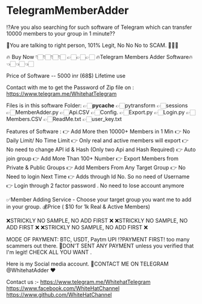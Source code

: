 # TelegramMemberAdder
⁉️Are you also searching for such software of Telegram which can transfer 10000 members to your group in 1 minute??

🤝You are talking to right person, 101% Legit, No No No to SCAM. 💯💯💯

🔥 Buy Now 👇🏻👇🏻👇🏻👇🏻  👉🏻👉🏻👉🏻 🔥Telegram Members Adder Software🔥 👈🏻👈🏻👈🏻

Price of Software -- 5000 inr (68$)  Lifetime use

Contact with me to get the Password of Zip file on : https://www.telegram.me/WhitehatTelegram

Files is in this software Folder:
👉🏻__pycache__
👉🏻pytransform
👉🏻sessions
👉🏻MemberAdder.py
👉🏻Api.CSV
👉🏻Config.
👉🏻Export.py
👉🏻Login.py
👉🏻Members.CSV
👉🏻ReadMe.txt
👉🏻user_key.txt

Features of Software :
👉 Add More then 10000+ Members in 1 Min
👉 No Daily Limit/ No Time Limit
👉 Only real and active members will export
👉 No need to change API id & Hash (Only two Api and Hash Required)
👉 Auto join group
👉 Add More Than 100+ Number
👉 Export Members from Private & Public Groups
👉 Add Members From Any Target Group
👉 No Need to login Next Time
👉 Adds through Id No. So no need of Username
👉 Login through 2 factor password . No need  to lose account anymore

✅Member Adding Service  - Choose your target group you want me to add in your group.  💰Price ( $10 for 1k Real &amp; Active Members)

❌STRICKLY NO SAMPLE, NO ADD FIRST ❌
❌STRICKLY NO SAMPLE, NO ADD FIRST ❌
❌STRICKLY NO SAMPLE, NO ADD FIRST ❌

MODE OF PAYMENT: BTC, USDT, Paytm UPI   ⁉️PAYMENT FIRST! too many scammers out there.
🚫DON'T SENT ANY PAYMENT unless you verified that I'm legit! CHECK ALL YOU WANT .

Here is my Social media account.   📲CONTACT ME ON TELEGRAM @WhitehatAdder ❤️

Contact us :- https://www.telegram.me/WhitehatTelegram https://www.facebook.com/WhiteHatChannel https://www.github.com/WhiteHatChannel
